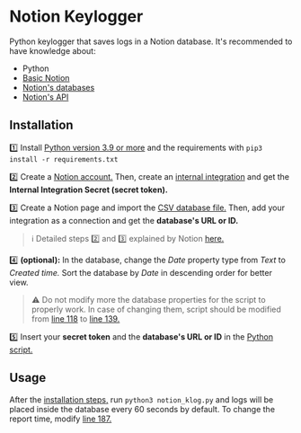 # Notion Keylogger

Python keylogger that saves logs in a Notion database. It's recommended to have knowledge about:

- Python
- [Basic Notion](https://youtube.com/playlist?list=PLzyqWC0hTxc-4cuvDjb1eTMes0OoFV2B_)
- [Notion's databases](https://youtu.be/mAJOpO73d8Y)
- [Notion's API](https://developers.notion.com/docs)

## Installation

:one: Install [Python version 3.9 or more](https://www.python.org/downloads/) and the requirements with `pip3 install -r requirements.txt`

:two: Create a [Notion account.](https://www.notion.so/signup) Then, create an [internal integration](https://www.notion.so/my-integrations) and get the **Internal Integration Secret (secret token).**

:three: Create a Notion page and import the [CSV database file.](./database.csv) Then, add your integration as a connection and get the **database's URL or ID.**

> :information_source: Detailed steps :two: and :three: explained by Notion [here.](https://developers.notion.com/docs/create-a-notion-integration)

:four: **(optional):** In the database, change the *Date* property type from *Text* to *Created time.* Sort the database by *Date* in descending order for better view.

> :warning: Do not modify more the database properties for the script to properly work. In case of changing them, script should be modified from [line 118](./notion_klog.py#L118) to [line 139.](./notion_klog.py#L139)

:five: Insert your **secret token** and the **database's URL or ID** in the [Python script.](./notion_klog.py#L9)

## Usage

After the [installation steps,](#installation) run `python3 notion_klog.py` and logs will be placed inside the database every 60 seconds by default. To change the report time, modify [line 187.](./notion_klog.py#L187)
